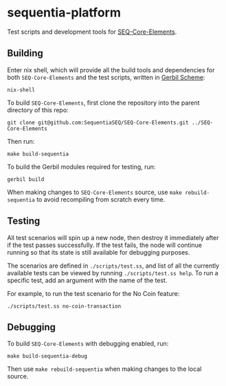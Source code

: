 # sequentia-platform

Test scripts and development tools for [SEQ-Core-Elements](https://github.com/SequentiaSEQ/SEQ-Core-Elements).

## Building

Enter nix shell, which will provide all the build tools and dependencies for both `SEQ-Core-Elements` and the test scripts, written in [Gerbil Scheme](https://gerbil.scheme.org/):
```shell
nix-shell
```
To build `SEQ-Core-Elements`, first clone the repository into the parent directory of this repo:
```shell
git clone git@github.com:SequentiaSEQ/SEQ-Core-Elements.git ../SEQ-Core-Elements
```

Then run:
```shell
make build-sequentia
```
To build the Gerbil modules required for testing, run:
```shell
gerbil build
```
When making changes to `SEQ-Core-Elements` source, use `make rebuild-sequentia` to avoid recompiling from scratch every time.

## Testing

All test scenarios will spin up a new node, then destroy it immediately after if the test passes successfully. If the test fails, the node will continue running so that its state is still available for debugging purposes.

The scenarios are defined in `./scripts/test.ss`, and list of all the currently available tests can be viewed by running `./scripts/test.ss help`. To run a specific test, add an argument with the name of the test.

For example, to run the test scenario for the No Coin feature:
```shell
./scripts/test.ss no-coin-transaction
```

## Debugging

To build `SEQ-Core-Elements` with debugging enabled, run:
```shell
make build-sequentia-debug
```
Then use `make rebuild-sequentia` when making changes to the local source.
